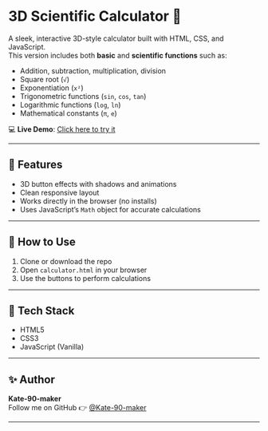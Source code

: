 # 3D Scientific Calculator 🔢

A sleek, interactive 3D-style calculator built with HTML, CSS, and JavaScript.  
This version includes both **basic** and **scientific functions** such as:

- Addition, subtraction, multiplication, division
- Square root (`√`)
- Exponentiation (`x²`)
- Trigonometric functions (`sin`, `cos`, `tan`)
- Logarithmic functions (`log`, `ln`)
- Mathematical constants (`π`, `e`)

💻 **Live Demo**: [Click here to try it](https://kate-90-maker.github.io/3D-Scientific-Calculator/)

---

## 📁 Features

- 3D button effects with shadows and animations
- Clean responsive layout
- Works directly in the browser (no installs)
- Uses JavaScript’s `Math` object for accurate calculations

---

## 🚀 How to Use

1. Clone or download the repo
2. Open `calculator.html` in your browser
3. Use the buttons to perform calculations

---


## 📌 Tech Stack

- HTML5
- CSS3
- JavaScript (Vanilla)

---

## ✨ Author

**Kate-90-maker**  
Follow me on GitHub 👉 [@Kate-90-maker](https://github.com/Kate-90-maker)

---

